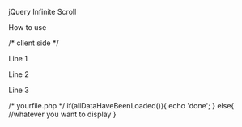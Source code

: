 jQuery Infinite Scroll

How to use

/* client side */
<div id="wrapper">
  <p>Line 1</p>
  <p>Line 2</p>
  <p>Line 3</p>
  <a class="url" data-href="http://yourweb/yourfile.php">
</div>

/* yourfile.php */
if(allDataHaveBeenLoaded()){
  echo 'done';
}
else{
  //whatever you want to display
}
